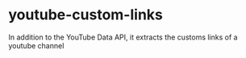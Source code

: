 # youtube-custom-links
In addition to the YouTube Data API, it extracts the customs links of a youtube channel
